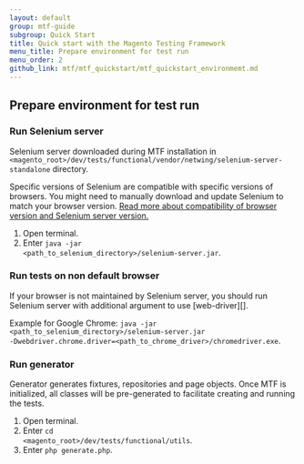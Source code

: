```yaml
---
layout: default
group: mtf-guide
subgroup: Quick Start
title: Quick start with the Magento Testing Framework
menu_title: Prepare environment for test run
menu_order: 2
github_link: mtf/mtf_quickstart/mtf_quickstart_environmemt.md
---
```

<h2 id="mtf_quickstart_config">Prepare environment for test run</h2>

<h3 id="mtf_quickstart_env_selenium">Run Selenium server</h3>
Selenium server downloaded during MTF installation in <code>&lt;magento_root&gt;/dev/tests/functional/vendor/netwing/selenium-server-standalone</code> directory.

<div class="bs-callout bs-callout-info" id="info">
  <p>Specific versions of Selenium are compatible with specific versions of browsers. You might need to manually download and update Selenium to match your browser version. <a href="http://docs.seleniumhq.org/about/platforms.jsp">Read more about compatibility of browser version and Selenium server version.</a></p>
</div>

1.    Open terminal.
1.    Enter <code>java -jar &lt;path_to_selenium_directory&gt;/selenium-server.jar</code>.

<h3 id="mtf_quickstart_env_selenium-non-def">Run tests on non default browser</h3>        
If your browser is not maintained by Selenium server, you should run Selenium server with additional argument to use [web-driver][].

Example for Google Chrome:
<code>java -jar &lt;path_to_selenium_directory&gt;/selenium-server.jar -Dwebdriver.chrome.driver=&lt;path_to_chrome_driver&gt;/chromedriver.exe</code>.

<h3 id="mtf_quickstart_env_generator">Run generator</h3>

Generator generates fixtures, repositories and page objects. Once MTF is initialized, all classes will be pre-generated to facilitate creating and running the tests.

1.    Open terminal.
1.    Enter <code>cd &lt;magento_root&gt;/dev/tests/functional/utils</code>.
1.    Enter <code>php generate.php</code>.



[web-driver]: http://docs.seleniumhq.org/about/platforms.jsp